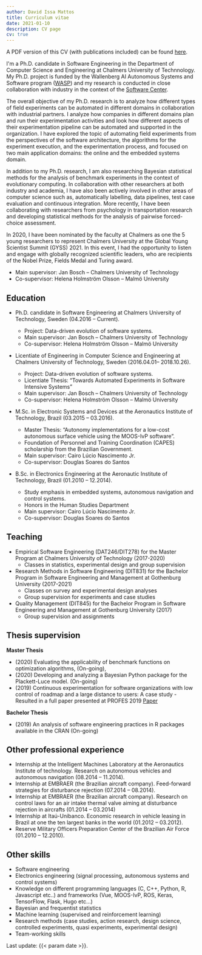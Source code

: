 ```yaml
---
author: David Issa Mattos
title: Curriculum vitae
date: 2021-01-10
description: CV page
cv: true
---
```


A PDF version of this CV (with publications included) can be found [here](/pdf/cv.pdf).

I'm a Ph.D. candidate in Software Engineering in the Department of Computer Science and Engineering at Chalmers University of Technnology. My Ph.D. project is funded by the Wallenberg AI Autonomous Systems and Software program ([WASP](https://wasp-sweden.org/)) and my research is conducted in close collaboration with industry in the context of the [Software Center](https://www.software-center.se/).

The overall objective of my Ph.D. research is to analyze how different types of field experiments can be automated in different domains in collaboration with industrial partners. I analyze how companies in different domains plan and run their experimentation activities and look how different aspects of their experimentation pipeline can be automated and supported in the organization. I have explored the topic of automating field experiments from the perspectives of the software architecture, the algorithms for the experiment execution, and the experimentation process, and focused on two main application domains: the online and the embedded systems domain.

In addition to my Ph.D. research, I am also researching Bayesian statistical methods for the analysis of benchmark experiments in the context of evolutionary computing. In collaboration with other researchers at both industry and academia, I have also been actively involved in other areas of computer science such as, automatically labelling, data pipelines, test case evaluation and continuous integration. More recently, I have been collaborating with researchers from psychology in transportation research and developing statistical methods for the analysis of pairwise forced-choice assessment.

In 2020, I have been nominated by the faculty at Chalmers as one the 5 young researchers to represent Chalmers University at the Global Young Scientist Summit (GYSS) 2021. In this event, I had the opportunity to listen and engage with globally recognized scientific leaders, who are recipients of the Nobel Prize, Fields Medal and Turing award.

* Main supervisor: Jan Bosch – Chalmers University of Technology
* Co-supervisor: Helena Holmström Olsson – Malmö University

## Education

* Ph.D. candidate in Software Engineering at Chalmers University of Technology, Sweden (04.2016 – Current).
  * Project: Data-driven evolution of software systems.
  *	Main supervisor: Jan Bosch – Chalmers University of Technology
  *	Co-supervisor: Helena Holmström Olsson – Malmö University

* Licentiate of Engineering in Computer Science and Engineering at Chalmers University of Technology, Sweden (2016.04.01– 2018.10.26).
  * Project: Data-driven evolution of software systems.
  *	Licentiate Thesis: “Towards Automated Experiments in Software Intensive Systems”
  *	Main supervisor: Jan Bosch – Chalmers University of Technology
  *	Co-supervisor: Helena Holmström Olsson – Malmö University

* M.Sc. in Electronic Systems and Devices at the Aeronautics Institute of Technology, Brazil (03.2015 – 03.2016).
  * Master Thesis: “Autonomy implementations for a low-cost autonomous surface vehicle using the MOOS-IvP software”.
  * Foundation of Personnel and Training Coordination (CAPES) scholarship from the Brazilian Government.
  * Main supervisor: Cairo Lúcio Nascimento Jr. 
  * Co-supervisor: Douglas Soares do Santos

* B.Sc. in Electronics Engineering at the Aeronautic Institute of Technology, Brazil (01.2010 – 12.2014). 
  * Study emphasis in embedded systems, autonomous navigation and control systems. 
  * Honors in the Human Studies Department
  * Main supervisor: Cairo Lúcio Nascimento Jr. 
  * Co-supervisor: Douglas Soares do Santos

## Teaching

* Empirical Software Engineering (DAT246/DIT278) for the Master Program at Chalmers University of Technology (2017-2020)
  * Classes in statistics, experimental design and group supervision
* Research Methods in Software Engineering (DIT831) for the Bachelor Program in Software Engineering and Management at Gothenburg University (2017-2021)
  * Classes on survey and experimental design analyses
  * Group supervision for experiments and case studies
* Quality Management (DIT845) for the Bachelor Program in Software Engineering and Management at Gothenburg University (2017)
  * Group supervision and assignments

## Thesis supervision

**Master Thesis**

* (2020) Evaluating the applicability of benchmark functions on optimization algorithms, (On-going), 
* (2020) Developing and analyzing a Bayesian Python package for the Plackett-Luce model. (On-going)
*	(2019) Continuous experimentation for software organizations with low control of roadmap and a large distance to users: A case study - Resulted in a full paper presented at PROFES 2019 [Paper](https://link.springer.com/chapter/10.1007/978-3-030-35333-9_37)

**Bachelor Thesis**

* (2019) An analysis of software engineering practices in R packages available in the CRAN (On-going)

## Other professional experience

* Internship at the Intelligent Machines Laboratory at the Aeronautics Institute of technology. Research on autonomous vehicles and autonomous navigation (08.2014 – 11.2014). 
* Internship at EMBRAER (the Brazilian aircraft company). Feed-forward strategies for disturbance rejection (07.2014 – 08.2014).
* Internship at EMBRAER (the Brazilian aircraft company). Research on control laws for an air intake thermal valve aiming at disturbance rejection in aircrafts (01.2014 – 03.2014)
* Internship at Itaú-Unibanco. Economic research in vehicle leasing in Brazil at one the ten largest banks in the world (01.2012 – 03.2012).
* Reserve Military Officers Preparation Center of the Brazilian Air Force (01.2010 – 12.2010).

## Other skills

* Software engineering
* Electronics engineering (signal processing, autonomous systems and control systems)
* Knowledge on different programming languages (C, C++, Python, R, Javascript etc..) and frameworks (Vue, MOOS-IvP, ROS, Keras, TensorFlow, Flask, Hugo etc…)
* Bayesian and frequentist statistics
* Machine learning (supervised and reinforcement learning)
* Research methods (case studies, action research, design science, controlled experiments, quasi experiments, experimental design)
* Team-working skills


Last update: {{< param date >}}.